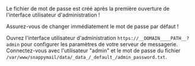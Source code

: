 Le fichier de mot de passe est créé après la première ouverture de l'interface utilisateur d'administration !

Assurez-vous de changer immédiatement le mot de passe par défaut !

Ouvrez l'interface utilisateur d'administration `https://__DOMAIN____PATH__?admin` pour configurer les paramètres de votre serveur de messagerie. Connectez-vous avec l'utilisateur "admin" et le mot de passe du fichier `/var/www/snappymail/data/_data_/_default_/admin_password.txt`.
